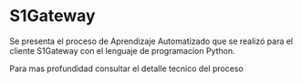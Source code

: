 # S1Gateway

Se presenta el proceso de Aprendizaje Automatizado que se realizó para el cliente S1Gateway con el lenguaje de programacion Python.

Para mas profundidad consultar el detalle tecnico del proceso
